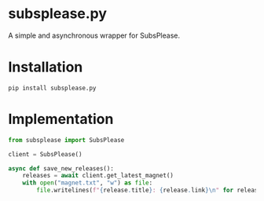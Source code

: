 # subsplease.py 
A simple and asynchronous wrapper for SubsPlease.

# Installation
```
pip install subsplease.py
```

# Implementation
```python
from subsplease import SubsPlease

client = SubsPlease()

async def save_new_releases():
    releases = await client.get_latest_magnet()
    with open("magnet.txt", "w") as file:
        file.writelines(f"{release.title}: {release.link}\n" for release in releases)
```

